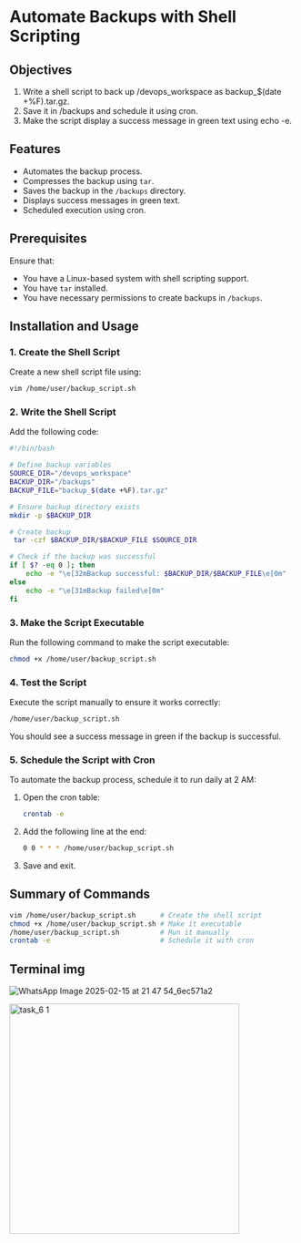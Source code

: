 # Automate Backups with Shell Scripting

## Objectives
1. Write a shell script to back up /devops_workspace as backup_$(date +%F).tar.gz.
2. Save it in /backups and schedule it using cron.
3. Make the script display a success message in green text using echo -e.
## Features
- Automates the backup process.
- Compresses the backup using `tar`.
- Saves the backup in the `/backups` directory.
- Displays success messages in green text.
- Scheduled execution using cron.

## Prerequisites
Ensure that:
- You have a Linux-based system with shell scripting support.
- You have `tar` installed.
- You have necessary permissions to create backups in `/backups`.

## Installation and Usage

### 1. Create the Shell Script
Create a new shell script file using:
```sh
vim /home/user/backup_script.sh
```

### 2. Write the Shell Script
Add the following code:
```sh
#!/bin/bash

# Define backup variables
SOURCE_DIR="/devops_workspace"
BACKUP_DIR="/backups"
BACKUP_FILE="backup_$(date +%F).tar.gz"

# Ensure backup directory exists
mkdir -p $BACKUP_DIR

# Create backup
 tar -czf $BACKUP_DIR/$BACKUP_FILE $SOURCE_DIR

# Check if the backup was successful
if [ $? -eq 0 ]; then
    echo -e "\e[32mBackup successful: $BACKUP_DIR/$BACKUP_FILE\e[0m"
else
    echo -e "\e[31mBackup failed\e[0m"
fi
```

### 3. Make the Script Executable
Run the following command to make the script executable:
```sh
chmod +x /home/user/backup_script.sh
```

### 4. Test the Script
Execute the script manually to ensure it works correctly:
```sh
/home/user/backup_script.sh
```
You should see a success message in green if the backup is successful.

### 5. Schedule the Script with Cron
To automate the backup process, schedule it to run daily at 2 AM:
1. Open the cron table:
   ```sh
   crontab -e
   ```
2. Add the following line at the end:
   ```sh
   0 0 * * * /home/user/backup_script.sh
   ```
3. Save and exit.

## Summary of Commands
```sh
vim /home/user/backup_script.sh      # Create the shell script
chmod +x /home/user/backup_script.sh # Make it executable
/home/user/backup_script.sh          # Run it manually
crontab -e                           # Schedule it with cron
```
## Terminal img
![WhatsApp Image 2025-02-15 at 21 47 54_6ec571a2](https://github.com/user-attachments/assets/2a165128-a949-4a03-a190-bc73ed06baf9)

<img width="404" alt="task_6 1" src="https://github.com/user-attachments/assets/3f796c62-fd8a-4318-99eb-ec439bbd0e50" />




